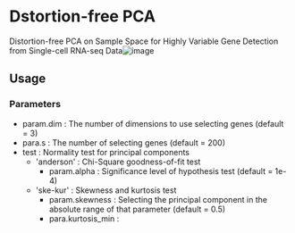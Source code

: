 # Dstortion-free PCA
Distortion-free PCA on Sample Space for Highly Variable Gene Detection from Single-cell RNA-seq Data![image](https://user-images.githubusercontent.com/17615872/120912195-38954e80-c6c8-11eb-9852-616d687c5843.png)

## Usage
### Parameters
* param.dim : The number of dimensions to use selecting genes (default = 3)
* para.s    : The number of selecting genes (default = 200)
* test      : Normality test for principal components
  * 'anderson' : Chi-Square goodness-of-fit test
    * param.alpha : Significance level of hypothesis test (default = 1e-4)
  * 'ske-kur'  : Skewness and kurtosis test
    * param.skewness    : Selecting the principal component in the absolute range of that parameter (default = 0.5)
    * para.kurtosis_min :  
  

